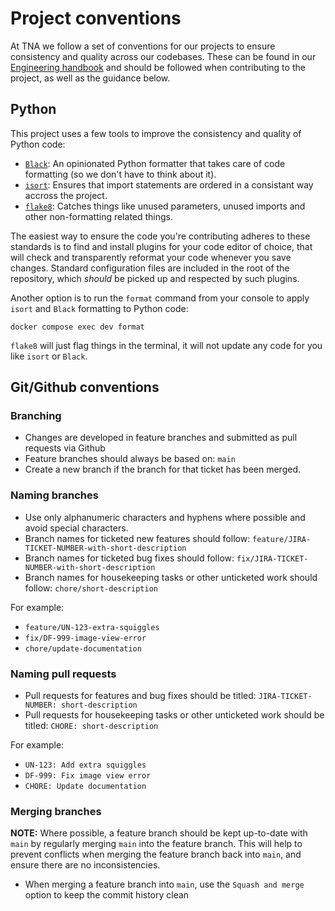 # Project conventions

At TNA we follow a set of conventions for our projects to ensure consistency and quality across our codebases. These can be found in our [Engineering handbook](https://nationalarchives.github.io/engineering-handbook/) and should be followed when contributing to the project, as well as the guidance below.

## Python

This project uses a few tools to improve the consistency and quality of Python code:

- [`Black`](https://black.readthedocs.io/en/stable/): An opinionated Python formatter that takes care of code formatting (so we don't have to think about it).
- [`isort`](https://pycqa.github.io/isort/): Ensures that import statements are ordered in a consistant way accross the project.
- [`flake8`](https://flake8.pycqa.org/en/stable/): Catches things like unused parameters, unused imports and other non-formatting related things.

The easiest way to ensure the code you're contributing adheres to these standards is to find and install plugins for your code editor of choice, that will check and transparently reformat your code whenever you save changes. Standard configuration files are included in the root of the repository, which _should_ be picked up and respected by such plugins.

Another option is to run the `format` command from your console to apply `isort` and `Black` formatting to Python code:

```console
docker compose exec dev format
```

`flake8` will just flag things in the terminal, it will not update any code for you like `isort` or `Black`.

## Git/Github conventions

### Branching

- Changes are developed in feature branches and submitted as pull requests via Github
- Feature branches should always be based on: `main`
- Create a new branch if the branch for that ticket has been merged.

### Naming branches

- Use only alphanumeric characters and hyphens where possible and avoid special characters.
- Branch names for ticketed new features should follow: `feature/JIRA-TICKET-NUMBER-with-short-description`
- Branch names for ticketed bug fixes should follow: `fix/JIRA-TICKET-NUMBER-with-short-description`
- Branch names for housekeeping tasks or other unticketed work should follow: `chore/short-description`

For example:

- `feature/UN-123-extra-squiggles`
- `fix/DF-999-image-view-error`
- `chore/update-documentation`

### Naming pull requests

- Pull requests for features and bug fixes should be titled: `JIRA-TICKET-NUMBER: short-description`
- Pull requests for housekeeping tasks or other unticketed work should be titled: `CHORE: short-description`

For example:

- `UN-123: Add extra squiggles`
- `DF-999: Fix image view error`
- `CHORE: Update documentation`

### Merging branches

**NOTE:** Where possible, a feature branch should be kept up-to-date with `main` by regularly merging `main` into the feature branch. This will help to prevent conflicts when merging the feature branch back into `main`, and ensure there are no inconsistencies.

- When merging a feature branch into `main`, use the `Squash and merge` option to keep the commit history clean
